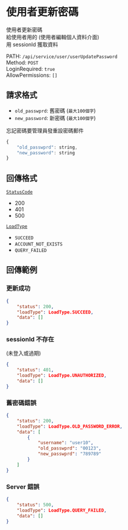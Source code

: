 # 使用者更新密碼

使用者更新密碼  
給使用者用的 (使用者編輯個人資料介面)  
用 sessionId 獲取資料  

PATH: `/api/service/user/userUpdatePassword`  
Method: `POST`  
LoginRequired: `true`  
AllowPermissions: `[]`  


## 請求格式
* `old_passwprd`: 舊密碼 (`最大100個字`)
* `new_password`: 新密碼 (`最大100個字`)

忘記密碼要管理員發重設密碼郵件  

```js
{
    "old_passwprd": string,
    "new_password": string
}
```


## 回傳格式
[`StatusCode`](../../types.md#statuscode)  
* 200
* 401
* 500

[`LoadType`](../../types.md#loadtype)  
* `SUCCEED`
* `ACCOUNT_NOT_EXISTS`
* `QUERY_FAILED`


## 回傳範例
### 更新成功
```json
{
    "status": 200,
    "loadType": LoadType.SUCCEED,
    "data": []
}
```

### sessionId 不存在 
(未登入或過期)  
```json
{
    "status": 401,
    "loadType": LoadType.UNAUTHORIZED,
    "data": []
}
```

### 舊密碼錯誤
```json
{
    "status": 200,
    "loadType": LoadType.OLD_PASSWORD_ERROR,
    "data": [
        {
            "username": "user10",
            "old_passwprd": "00123",
            "new_passwprd": "789789"
        }
    ]
}
```

### Server 錯誤  
```json
{
    "status": 500,
    "loadType": LoadType.QUERY_FAILED,
    "data": []
}
```
